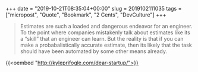 +++
date = "2019-10-21T08:35:04+00:00"
slug = 2019102111035
tags = ["micropost", "Quote", "Bookmark", "2 Cents", "DevCulture"]
+++
> Estimates are such a loaded and dangerous endeavor for an engineer. To the point where companies mistakenly talk about estimates like its a “skill” that an engineer can learn. But the reality is that if you can make a probabalistically accurate estimate, then its likely that the task should have been automated by some other means already.

{{<oembed "http://kyleprifogle.com/dear-startup/">}}